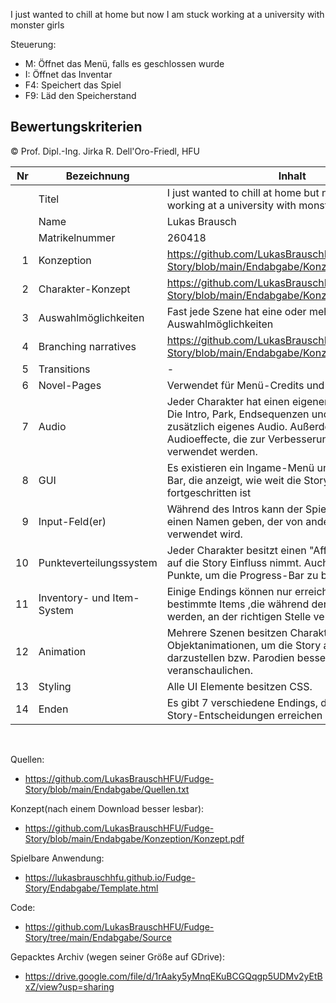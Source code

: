 I just wanted to chill at home but now I am stuck working at a university with monster girls

Steuerung:
- M: Öffnet das Menü, falls es geschlossen wurde
- I: Öffnet das Inventar
- F4: Speichert das Spiel
- F9: Läd den Speicherstand

## Bewertungskriterien
© Prof. Dipl.-Ing. Jirka R. Dell'Oro-Friedl, HFU

| Nr | Bezeichnung           | Inhalt                                                                                                                                                                                                                                                                         |
|---:|-----------------------|--------------------------------------------------------------------------------------------------------------------------------------------------------------------------------------------------------------------------------------------------------------------------------|
|    | Titel                 | I just wanted to chill at home but now I am stuck working at a university with monster girls
|    | Name                  | Lukas Brausch
|    | Matrikelnummer        | 260418
|  1 | Konzeption     | https://github.com/LukasBrauschHFU/Fudge-Story/blob/main/Endabgabe/Konzeption/Konzept.pdf                                                                                                                          |
|  2 | Charakter-Konzept     | https://github.com/LukasBrauschHFU/Fudge-Story/blob/main/Endabgabe/Konzeption/Konzept.pdf                                                                                                                                                                                |
|  3 | Auswahlmöglichkeiten | Fast jede Szene hat eine oder mehrere Auswahlmöglichkeiten                                                                                                                                                     |
|  4 | Branching narratives      | https://github.com/LukasBrauschHFU/Fudge-Story/blob/main/Endabgabe/Konzeption/Konzept.pdf                                                                                                                                                          |
|  5 | Transitions            | -                                                                                                                                                     |
|  6 | Novel-Pages            | Verwendet für Menü-Credits und Endcredits                                                                                                                                                          |
|  7 |         Audio         | Jeder Charakter hat einen eigenen Theme-Song. Die Intro, Park, Endsequenzen und Endcredits haben zusätzlich eigenes Audio. Außerdem gibt es einige Audioeffecte, die zur Verbesserung der Atmosphäre verwendet werden.                                                                                                                                                  |
|  8 |         GUI            | Es existieren ein Ingame-Menü und eine Progress-Bar, die anzeigt, wie weit die Story des VNs fortgeschritten ist                                                                                                                                                                    |
|  9 | Input-Feld(er)          | Während des Intros kann der Spieler sich selbst einen Namen geben, der von anderen Charakteren verwendet wird.                                                                                                                                                                   |
|  10 | Punkteverteilungssystem     | Jeder Charakter besitzt einen "Affection"-Wert, der auf die Story Einfluss nimmt. Auch gibt es pro Szene Punkte, um die Progress-Bar zu beeinflussen.                                                                                                                                                             |
|  11 | Inventory- und Item-System     | Einige Endings können nur erreicht werden, wenn bestimmte Items ,die während der Story erhalten werden, an der richtigen Stelle verwendet werden                                                                                                                                                             |
| 12 | Animation     | Mehrere Szenen besitzen Charakter- oder Objektanimationen, um die Story auch visuell darzustellen bzw. Parodien besser zu veranschaulichen.                                                                                                                                                                  |
| 13 | Styling          | Alle UI Elemente besitzen CSS.                                                                                                                                                                                 |
| 14 | Enden          | Es gibt 7 verschiedene Endings, die sich je nach Story-Entscheidungen erreichen lassen.                                                                                                                                                                              |
<br>

Quellen:
- https://github.com/LukasBrauschHFU/Fudge-Story/blob/main/Endabgabe/Quellen.txt

Konzept(nach einem Download besser lesbar):
- https://github.com/LukasBrauschHFU/Fudge-Story/blob/main/Endabgabe/Konzeption/Konzept.pdf

Spielbare Anwendung:
- https://lukasbrauschhfu.github.io/Fudge-Story/Endabgabe/Template.html

Code:
- https://github.com/LukasBrauschHFU/Fudge-Story/tree/main/Endabgabe/Source

Gepacktes Archiv (wegen seiner Größe auf GDrive):
- https://drive.google.com/file/d/1rAaky5yMnqEKuBCGQqgp5UDMv2yEtBxZ/view?usp=sharing
